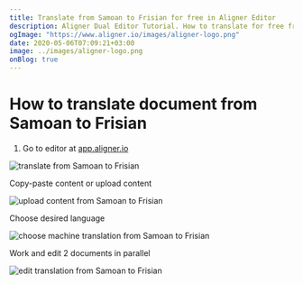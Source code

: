 ```yaml
---
title: Translate from Samoan to Frisian for free in Aligner Editor
description: Aligner Dual Editor Tutorial. How to translate for free from Samoan to Frisian. Aligner is multilingual document management platform. 
ogImage: "https://www.aligner.io/images/aligner-logo.png"
date: 2020-05-06T07:09:21+03:00
image: ../images/aligner-logo.png
onBlog: true
---
```


# How to translate document from Samoan to Frisian

1. Go to editor at [app.aligner.io](https://app.aligner.io "Aligner App web page")

![translate from Samoan to Frisian](../aligner-blank-editor.png "translate from Samoan to Frisian")

Copy-paste content or upload content

![upload content from Samoan to Frisian](../aligner-uploaded-document.png "upload content from Samoan to Frisian")

Choose desired language

![choose machine translation from Samoan to Frisian](../aligner-language-dropdown.png "choose machine translation from Samoan to Frisian")

Work and edit 2 documents in parallel

![edit translation from Samoan to Frisian](../aligner-double-sitded-editor.png "edit translation from Samoan to Frisian")

